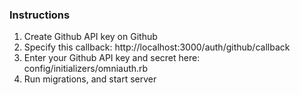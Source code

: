 ### Instructions
1. Create Github API key on Github
2. Specify this callback: http://localhost:3000/auth/github/callback
3. Enter your Github API key and secret here: config/initializers/omniauth.rb
4. Run migrations, and start server